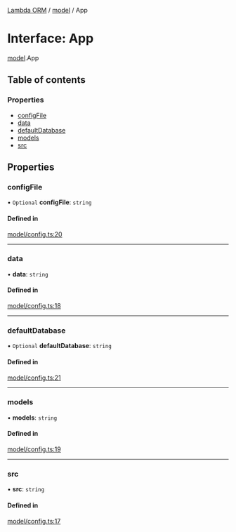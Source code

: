 [Lambda ORM](../README.md) / [model](../modules/model.md) / App

# Interface: App

[model](../modules/model.md).App

## Table of contents

### Properties

- [configFile](model.App.md#configfile)
- [data](model.App.md#data)
- [defaultDatabase](model.App.md#defaultdatabase)
- [models](model.App.md#models)
- [src](model.App.md#src)

## Properties

### configFile

• `Optional` **configFile**: `string`

#### Defined in

[model/config.ts:20](https://github.com/FlavioLionelRita/lambda-orm/blob/5fe00b8/src/orm/model/config.ts#L20)

___

### data

• **data**: `string`

#### Defined in

[model/config.ts:18](https://github.com/FlavioLionelRita/lambda-orm/blob/5fe00b8/src/orm/model/config.ts#L18)

___

### defaultDatabase

• `Optional` **defaultDatabase**: `string`

#### Defined in

[model/config.ts:21](https://github.com/FlavioLionelRita/lambda-orm/blob/5fe00b8/src/orm/model/config.ts#L21)

___

### models

• **models**: `string`

#### Defined in

[model/config.ts:19](https://github.com/FlavioLionelRita/lambda-orm/blob/5fe00b8/src/orm/model/config.ts#L19)

___

### src

• **src**: `string`

#### Defined in

[model/config.ts:17](https://github.com/FlavioLionelRita/lambda-orm/blob/5fe00b8/src/orm/model/config.ts#L17)
